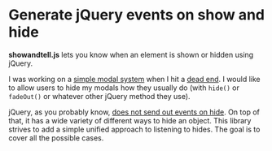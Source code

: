 # Generate jQuery events on show and hide

__showandtell.js__ lets you know when an element is shown or hidden using jQuery.

I was working on a [simple modal system](http://github.com/hypesystem/d_modal.js) when I hit a [dead
end](http://stackoverflow.com/questions/21078248). I would like to allow users to hide my modals how
they usually do (with `hide()` or `fadeOut()` or whatever other jQuery method they use).

jQuery, as you probably know, [does not send out events on hide](http://stackoverflow.com/questions/2857900).
On top of that, it has a wide variety of different ways to hide an object. This library strives to add a
simple unified approach to listening to hides. The goal is to cover all the possible cases.